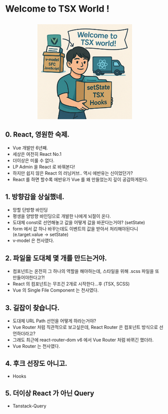 # Welcome to TSX World !

<img src="./images/Vue2React.png" width="300" style="display: block; margin: 2rem auto;" alt="logo">

## 0. React, 영원한 숙제.

- Vue 개발만 6년째.
- 세상은 여전히 React No.1
- 더이상은 미룰 수 없다.
- LP Admin 을 React 로 바꿔본다!
- 하지만 쉽지 않은 React 의 러닝커브.. 역시 에반유는 신이었던가?
- React 를 하면 할수록 에반유가 Vue 를 왜 만들었는지 깊이 공감하게된다.

## 1. 방향감을 상실했네.

- 망할 단방향 바인딩
- 평생을 양방향 바인딩으로 개발한 나에게 뇌절이 온다.
- 도대체 const로 선언해놓고 값을 어떻게 값을 바꾼다는거야? (setState)
- form 에서 값 하나 바꾸는데도 이벤트의 값을 받아서 처리해야된다니 (e.target.value -> setState)
- v-model 은 천사였다.

## 2. 파일을 도대체 몇 개를 만드는거야.

- 컴포넌트는 온전히 그 하나의 역할을 해야하는데, 스타일을 위해 .scss 파일을 또 만들어야한다고?!
- React 의 컴포넌트는 무조건 2개로 시작한다...후 (TSX, SCSS)
- Vue 의 Single File Component 는 천사였다.

## 3. 길잡이 찾습니다.

- 도대체 URL Path 선언을 어떻게 하라는거야?
- Vue Router 처럼 직관적으로 보고싶은데, React Router 은 컴포넌트 방식으로 선언하더라고?
- 그래도 최근에 react-router-dom v6 에서 Vue Router 처럼 바뀌긴 했더라.
- Vue Router 는 천사였다.

## 4. 후크 선장도 아니고.

- Hooks

## 5. 더이상 React 가 아닌 Query

- Tanstack-Query
